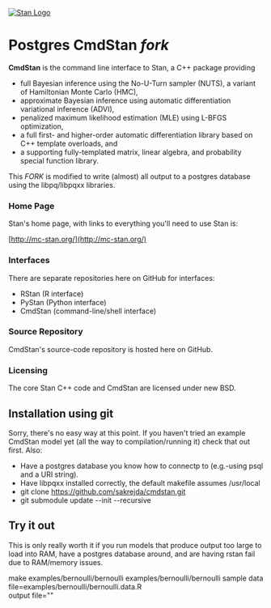 <a href="http://mc-stan.org"><img src="https://github.com/stan-dev/stan/blob/master/logos/stanlogo-main.png?raw=true" alt="Stan Logo" /></a>

# Postgres CmdStan *fork*

<b>CmdStan</b> is the command line interface to Stan, a C++ package providing

* full Bayesian inference using the No-U-Turn sampler (NUTS), a variant of Hamiltonian Monte Carlo (HMC),
* approximate Bayesian inference using automatic differentiation variational inference (ADVI),
* penalized maximum likelihood estimation (MLE) using L-BFGS optimization,
* a full first- and higher-order automatic differentiation library based on C++ template overloads, and
* a supporting fully-templated matrix, linear algebra, and probability special function library.

This *FORK* is modified to write (almost) all output to a postgres
database using the libpq/libpqxx libraries.  

### Home Page
Stan's home page, with links to everything you'll need to use Stan is:

[http://mc-stan.org/](http://mc-stan.org/)

### Interfaces
There are separate repositories here on GitHub for interfaces:
* RStan (R interface)
* PyStan (Python interface)
* CmdStan (command-line/shell interface)

### Source Repository
CmdStan's source-code repository is hosted here on GitHub.

### Licensing
The core Stan C++ code and CmdStan are licensed under new BSD.


## Installation using git

Sorry, there's no easy way at this point.  If you haven't tried an
example CmdStan model yet (all the way to compilation/running it) check
that out first.  Also:

- Have a postgres database you know how to connectp to (e.g.-using psql
  and a URI string). 
- Have libpqxx installed correctly, the default makefile assumes
  /usr/local
- git clone https://github.com/sakrejda/cmdstan.git
- git submodule update --init --recursive

## Try it out

This is only really worth it if you run models that produce output too
large to load into RAM, have a postgres database around, and are having
rstan fail due to RAM/memory issues.

make examples/bernoulli/bernoulli
examples/bernoulli/bernoulli sample data file=examples/bernoulli/bernoulli.data.R \
  output file="<URI>"



